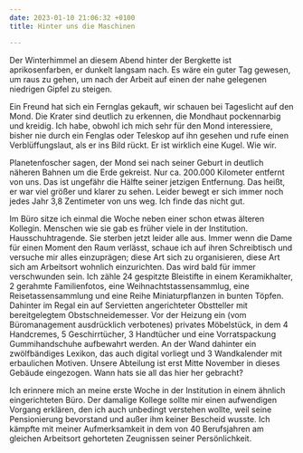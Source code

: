 ```yaml
---
date: 2023-01-10 21:06:32 +0100
title: Hinter uns die Maschinen

---
```

Der Winterhimmel an diesem Abend hinter der Bergkette ist aprikosenfarben, er dunkelt langsam nach. Es wäre ein guter Tag gewesen, um raus zu gehen, um nach der Arbeit auf einen der nahe gelegenen niedrigen Gipfel zu steigen.

Ein Freund hat sich ein Fernglas gekauft, wir schauen bei Tageslicht auf den Mond. Die Krater sind deutlich zu erkennen, die Mondhaut pockennarbig und kreidig. Ich habe, obwohl ich mich sehr für den Mond interessiere, bisher nie durch ein Fenglas oder Teleskop auf ihn gesehen und rufe einen Verblüffungslaut, als er ins Bild rückt. Er ist wirklich eine Kugel. Wie wir.

Planetenfoscher sagen, der Mond sei nach seiner Geburt in deutlich näheren Bahnen um die Erde gekreist. Nur ca. 200.000 Kilometer entfernt von uns. Das ist ungefähr die Hälfte seiner jetzigen Entfernung. Das heißt, er war viel größer und klarer zu sehen. Leider bewegt er sich immer noch jedes Jahr 3,8 Zentimeter von uns weg. Ich finde das nicht gut.

Im Büro sitze ich einmal die Woche neben einer schon etwas älteren Kollegin. Menschen wie sie gab es früher viele in der Institution. Hausschuhtragende. Sie sterben jetzt leider alle aus. Immer wenn die Dame für einen Moment den Raum verlässt, schaue ich auf ihren Schreibtisch und versuche mir alles einzuprägen; diese Art sich zu organisieren, diese Art sich am Arbeitsort wohnlich einzurichten. Das wird bald für immer verschwunden sein. Ich zähle 24 gespitzte Bleistifte in einem Keramikhalter, 2 gerahmte Familienfotos, eine Weihnachtstassensammlug, eine Reisetassensammlung und eine Reihe Miniaturpflanzen in bunten Töpfen. Dahinter im Regal ein auf Servietten angerichteter Obstteller mit bereitgelegtem Obstschneidemesser. Vor der Heizung ein (vom Büromanagement ausdrücklich verbotenes) privates Möbelstück, in dem 4 Handcremes, 5 Geschirrtücher, 3 Handtücher und eine Vorratspackung Gummihandschuhe aufbewahrt werden. An der Wand dahinter ein zwölfbändiges Lexikon, das auch digital vorliegt und 3 Wandkalender mit erbaulichen Motiven. Unsere Abteilung ist erst Mitte November in dieses Gebäude eingezogen. Wann hats sie all das hier her gebracht?

Ich erinnere mich an meine erste Woche in der Institution in einem ähnlich eingerichteten Büro. Der damalige Kollege sollte mir einen aufwendigen Vorgang erklären, den ich auch unbedingt verstehen wollte, weil seine Pensionierung bevorstand und außer ihm keiner Bescheid wusste. Ich kämpfte mit meiner Aufmerksamkeit in dem von 40 Berufsjahren am gleichen Arbeitsort gehorteten Zeugnissen seiner Persönlichkeit.